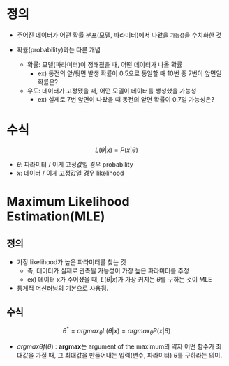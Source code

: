# 정의
- 주어진 데이터가 어떤 확률 분포(모델, 파라미터)에서 나왔을 `가능성`을 수치화한 것
  
- 확률(probability)과는 다른 개념
	- 확률: 모델(파라미터)이 정해졌을 때, 어떤 데이터가 나올 확률
		- ex) 동전의 앞/뒷면 발생 확률이 0.5으로 동일할 때 
		  10번 중 7번이 앞면일 확률은?
	- 우도: 데이터가 고정됐을 때, 어떤 모델이 데이터를 생성했을 가능성
		- ex) 실제로 7번 앞면이 나왔을 때
		  동전의 앞면 확률이 0.7일 가능성은?


# 수식
$$L(θ|x) = P(x|θ)$$
- $θ$: 파라미터 / 이게 고정값일 경우 probability
- $x$: 데이터 / 이게 고정값일 경우 likelihood



# Maximum Likelihood Estimation(MLE)

## 정의
- 가장 likelihood가 높은 파라미터를 찾는 것
	- 즉, 데이터가 실제로 관측될 가능성이 가장 높은 파라미터를 추정
	- ex) 데이터 x가 주어졌을 때, $L(θ|x)$가 가장 커지는 $θ$를 구하는 것이 MLE
- 통계적 머신러닝의 기본으로 사용됨.

## 수식
$$θ^* = argmax_{θ} L(θ|x) = argmax_{θ} P(x|θ)$$
- $argmaxθ f(θ)$ : **argmax**는 argument of the maximum의 약자
			 어떤 함수가 최대값을 가질 때, 그 최대값을 만들어내는 입력(변수, 파라미터) $θ$를 구하라는 의미.